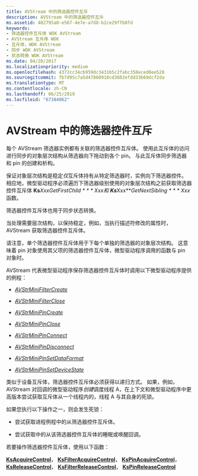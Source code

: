 ```yaml
---
title: AVStream 中的筛选器控件互斥
description: AVStream 中的筛选器控件互斥
ms.assetid: 402795a0-e567-4e7e-a7d8-b2ce29ffb8fd
keywords:
- 筛选器控件互斥体 WDK AVStream
- AVStream 互斥体 WDK
- 互斥体，WDK AVStream
- 同步 WDK AVStream
- 状态转换 WDK AVStream
ms.date: 04/20/2017
ms.localizationpriority: medium
ms.openlocfilehash: 4372cc34cb959dc3431b5c2fabc358eced0ee528
ms.sourcegitcommit: fb7d95c7a5d47860918cd3602efdd33b69dcf2da
ms.translationtype: MT
ms.contentlocale: zh-CN
ms.lasthandoff: 06/25/2019
ms.locfileid: "67384062"
---
```

# <a name="filter-control-mutex-in-avstream"></a>AVStream 中的筛选器控件互斥





每个 AVStream 筛选器实例都有关联的筛选器控件互斥体。 使用此互斥体的访问进行同步的对象层次结构从筛选器向下拖动到各个 pin。 与此互斥体同步筛选器和 pin 的创建和析构。

保证对象层次结构是稳定*仅*互斥体持有从特定筛选器时，实例向下筛选器控件。 相应地，微型驱动程序必须遍历下筛选器级别使用的对象层次结构之前获取筛选器控件互斥体 **Ks***Xxx***GetFirstChild * * * Xxx*和 **Ks***Xxx***GetNextSibling * * * Xxx*函数。

筛选器控件互斥体也用于同步状态转换。

当处理需要层次结构，以保持稳定，例如，当执行描述符修改的属性时，AVStream 获取筛选器控件互斥体。

请注意，单个筛选器控件互斥体用于下每个单独的筛选器的对象层次结构。 这意味着 pin 对象使用其父项的筛选器控件互斥体，微型驱动程序调用的函数与 pin 对象时。

AVStream 代表微型驱动程序保存筛选器控件互斥体时调用以下微型驱动程序提供的例程：

-   [*AVStrMiniFilterCreate*](https://docs.microsoft.com/windows-hardware/drivers/ddi/content/ks/nc-ks-pfnksfilterirp)

-   [*AVStrMiniFilterClose*](https://docs.microsoft.com/previous-versions/ff556307(v=vs.85))

-   [*AVStrMiniPinCreate*](https://docs.microsoft.com/windows-hardware/drivers/ddi/content/ks/nc-ks-pfnkspinirp)

-   [*AVStrMiniPinClose*](https://docs.microsoft.com/previous-versions/ff556329(v=vs.85))

-   [*AVStrMiniPinConnect*](https://docs.microsoft.com/previous-versions/ff556332(v=vs.85))

-   [*AVStrMiniPinDisconnect*](https://docs.microsoft.com/windows-hardware/drivers/ddi/content/ks/nc-ks-pfnkspinvoid)

-   [*AVStrMiniPinSetDataFormat*](https://docs.microsoft.com/windows-hardware/drivers/ddi/content/ks/nc-ks-pfnkspinsetdataformat)

-   [*AVStrMiniPinSetDeviceState*](https://docs.microsoft.com/windows-hardware/drivers/ddi/content/ks/nc-ks-pfnkspinsetdevicestate)

类似于设备互斥体，筛选器控件互斥体必须获得以递归方式。 如果，例如，AVStream 对回调的微型驱动程序*创建*调度线程 A，在上下文和微型驱动程序中更高版本尝试获取互斥体从一个线程内的，线程 A 与其自身的死锁。

如果您执行以下操作之一，则会发生死锁：

-   尝试获取进程例程中的从筛选器控件互斥体。

-   尝试获取中的从该筛选器控件互斥体的睡眠或唤醒回调。

若要操作筛选器控件互斥体，使用以下函数：

[**KsAcquireControl**](https://docs.microsoft.com/windows-hardware/drivers/ddi/content/ks/nf-ks-ksacquirecontrol)， [ **KsFilterAcquireControl**](https://docs.microsoft.com/windows-hardware/drivers/ddi/content/ks/nf-ks-ksfilteracquirecontrol)， [ **KsPinAcquireControl**](https://docs.microsoft.com/windows-hardware/drivers/ddi/content/ks/nf-ks-kspinacquirecontrol)， [**KsReleaseControl**](https://docs.microsoft.com/windows-hardware/drivers/ddi/content/ks/nf-ks-ksreleasecontrol)， [ **KsFilterReleaseControl**](https://docs.microsoft.com/windows-hardware/drivers/ddi/content/ks/nf-ks-ksfilterreleasecontrol)， [ **KsPinReleaseControl**](https://docs.microsoft.com/windows-hardware/drivers/ddi/content/ks/nf-ks-kspinreleasecontrol)

 

 




